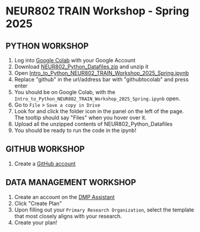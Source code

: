 # NEUR802 TRAIN Workshop - Spring 2025

## PYTHON WORKSHOP
1. Log into [Google Colab](https://colab.research.google.com/) with your Google Account
2. Download [NEUR802_Python_Datafiles.zip](blob:https://github.com/0fa9a4c7-d57a-4ea8-a259-a1bfb8ac09a6) and unzip it
3. Open [Intro_to_Python_NEUR802_TRAIN_Workshop_2025_Spring.ipynb](https://github.com/justinliuyuwang/SFU_NEUR802_TRAIN_Workshop/blob/main/Intro_to_Python_NEUR802_TRAIN_Workshop_2025_Spring.ipynb)
4. Replace "github" in the url/address bar with "githubtocolab" and press enter
5. You should be on Google Colab, with the `Intro_to_Python_NEUR802_TRAIN_Workshop_2025_Spring.ipynb` open.
6. Go to `File` > `Save a copy in Drive`
7. Look for and click the folder icon in the panel on the left of the page. The tooltip should say "Files" when you hover over it.
8. Upload all the unzipped contents of NEUR802_Python_Datafiles
9. You should be ready to run the code in the ipynb!


## GITHUB WORKSHOP
1. Create a [GitHub account](https://github.com/)
   
## DATA MANAGEMENT WORKSHOP
1. Create an account on the [DMP Assistant](https://dmp-pgd.ca/plans)
2. Click "Create Plan"
3. Upon filling out your `Primary Research Organization`, select the template that most closely aligns with your research.
4. Create your plan!
